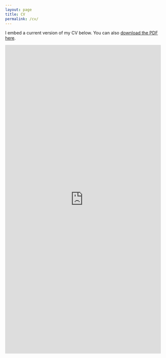 ```yaml
---
layout: page
title: CV
permalink: /cv/
---
```


I embed a current version of my CV below. You can also [download the PDF here](/CV.pdf).

<iframe src="http://nooranidoost/CV.pdf" class="gde-frame" style="height: 1000px; width: 100%; border: none;" scrolling="yes"></iframe>

<!-- {% include embedpdf.html code="f5p4nwg73ruxbho/svm-cv.pdf" width=100 height=800 %} -->

